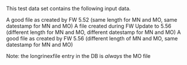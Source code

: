 This test data set contains the following input data.

A good file as created by FW 5.52 (same length for MN and MO, same datestamp for MN and MO)
A file created during FW Update to 5.56 (different length for MN and MO, different datestamp for MN and MO)
A good file as created by FW 5.56 (different length of MN and MO, same datestamp for MN and MO)

Note: the longrinexfile entry in the DB is _always_ the MO file
